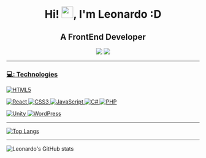 <h1 align="center">Hi! <img src="https://raw.githubusercontent.com/kaueMarques/kaueMarques/master/hi.gif" width="30px">, I'm Leonardo :D</h1>
<h2 align="center">A FrontEnd Developer</h2>

<p align="center">
  <a href="https://www.linkedin.com/in/leonardo-da-luz-188332138/"><img src="https://img.shields.io/badge/-LeonardoLuz-blue?style=flat&logo=Linkedin&logoColor=white"></a>
   <a href="mailto:leoluzprog@gmail.com"><img src="https://img.shields.io/badge/-leoluzprog@gmail.com-c14438?style=flat&logo=Gmail&logoColor=white"</a>
</p>


---------

### 💻: Technologies
  <p><img alt="HTML5" src="https://img.shields.io/badge/html5%20-%23E34F26.svg?&style=for-the-badge&logo=html5&logoColor=white"/>
  <p><img alt="React" src="https://img.shields.io/badge/react%20-%2320232a.svg?&style=for-the-badge&logo=react&logoColor=%2361DAFB"/>
    <img alt="CSS3" src="https://img.shields.io/badge/css3%20-%231572B6.svg?&style=for-the-badge&logo=css3&logoColor=white"/>
  <img alt="JavaScript" src="https://img.shields.io/badge/javascript%20-%23323330.svg?&style=for-the-badge&logo=javascript&logoColor=%23F7DF1E"/>
  <img alt="C#" src="https://img.shields.io/badge/c%23%20-%23239120.svg?&style=for-the-badge&logo=c-sharp&logoColor=white"/>
  <img alt="PHP" src="https://img.shields.io/badge/php-%23777BB4.svg?&style=for-the-badge&logo=php&logoColor=white"/><p/>
 <p><img alt="Unity" src="https://img.shields.io/badge/unity%20-%23000000.svg?&style=for-the-badge&logo=unity&logoColor=white"/>
    <img alt="WordPress" src="https://img.shields.io/badge/WordPress%20-%23117AC9.svg?&style=for-the-badge&logo=WordPress&logoColor=white"/><p/>
  
 
  -------------------------

[![Top Langs](https://github-readme-stats.vercel.app/api/top-langs/?username=LeonardoDaLuz&layout=compact&theme=dark)](https://github.com/anuraghazra/github-readme-stats)

-------------------------

![Leonardo's GitHub stats](https://github-readme-stats.vercel.app/api?username=LeonardoDaLuz&theme=dark&show_icons=true)
